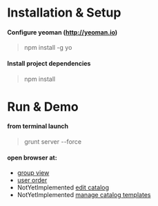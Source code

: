 Installation & Setup
====================
#### Configure yeoman (http://yeoman.io)
> npm install -g yo

#### Install project dependencies
> npm install 



Run & Demo
====================

#### from terminal launch
> grunt server --force

#### open browser at:
- [group view](http://localhost:9000/#/group/evelyne/2013/32/)
- [user order](http://localhost:9000/#/orders/evelyne/2013/32/yanke/)
- NotYetImplemented [edit catalog](http://localhost:9000/#/catalog/2013/32/)
- NotYetImplemented [manage catalog templates](http://localhost:9000/#/catalog/template/default/)
